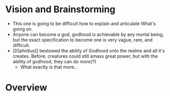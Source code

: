 # Vision and Brainstorming
- This one is going to be difficult how to explain and articulate What's going on.
- Anyone can become a god, godhood is achievable by any mortal being, but the exact specification to become one is very vague, rare, and difficult.
- [[Ophidius]] bestowed the ability of Godhood onto the realms and all it's creates. Before, creatures could still amass great power, but with the ability of godhood, they can do more(?)
	- What exactly is that more...

# Overview

